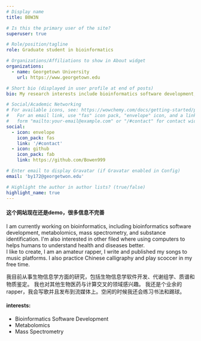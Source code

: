 ```yaml
---
# Display name
title: B0W3N

# Is this the primary user of the site?
superuser: true

# Role/position/tagline
role: Graduate student in bioinformatics

# Organizations/Affiliations to show in About widget
organizations:
  - name: Georgetown University 
    url: https://www.georgetown.edu

# Short bio (displayed in user profile at end of posts)
bio: My research interests include bioinformatics software development, metabolomics, mass spectrometry.

# Social/Academic Networking
# For available icons, see: https://wowchemy.com/docs/getting-started/page-builder/#icons
#   For an email link, use "fas" icon pack, "envelope" icon, and a link in the
#   form "mailto:your-email@example.com" or "/#contact" for contact widget.
social:
  - icon: envelope
    icon_pack: fas
    link: '/#contact'
  - icon: github
    icon_pack: fab
    link: https://github.com/Bowen999

# Enter email to display Gravatar (if Gravatar enabled in Config)
email: 'by172@georgetwon.edu'

# Highlight the author in author lists? (true/false)
highlight_name: true
---
```

#### 这个网站现在还是demo，很多信息不完善
I am currently working on bioinformatics, including bioinformatics software development, metabolomics, mass spectrometry, and substance identification. I'm also interested in other filed where using computers to helps humans to understand health and diseases better.  
I like to create, I am an amateur rapper, I write and published my songs to music platforms. I also practice Chinese calligraphy and play scoccer in my free time.  

我目前从事生物信息学方面的研究，包括生物信息学软件开发、代谢组学、质谱和物质鉴定。 我也对其他生物医药与计算交叉的领域感兴趣。
我还是个业余的rapper，我会写歌并且发布到流媒体上。空闲的时候我还会练习书法和踢球。
#### interests:
  - Bioinformatics Software Development
  - Metabolomics
  - Mass Spectrometry  
